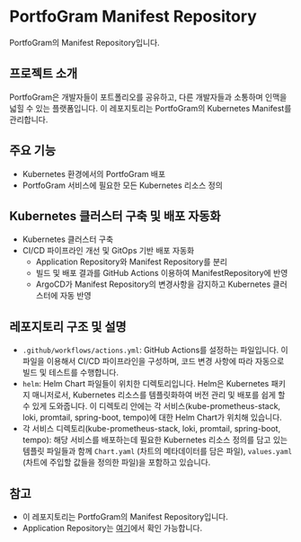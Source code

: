 # PortfoGram Manifest Repository

PortfoGram의 Manifest Repository입니다.

## 프로젝트 소개

PortfoGram은 개발자들이 포트폴리오를 공유하고, 다른 개발자들과 소통하며 인맥을 넓힐 수 있는 플랫폼입니다. 이 레포지토리는 PortfoGram의 Kubernetes Manifest를 관리합니다.

## 주요 기능

- Kubernetes 환경에서의 PortfoGram 배포
- PortfoGram 서비스에 필요한 모든 Kubernetes 리소스 정의

## Kubernetes 클러스터 구축 및 배포 자동화

- Kubernetes 클러스터 구축
- CI/CD 파이프라인 개선 및 GitOps 기반 배포 자동화
    - Application Repository와 Manifest Repository를 분리
    - 빌드 및 배포 결과를 GitHub Actions 이용하여 ManifestRepository에 반영
    - ArgoCD가 Manifest Repository의 변경사항을 감지하고 Kubernetes 클러스터에 자동 반영

## 레포지토리 구조 및 설명

- `.github/workflows/actions.yml`: GitHub Actions를 설정하는 파일입니다. 이 파일을 이용해서 CI/CD 파이프라인을 구성하며, 코드 변경 사항에 따라 자동으로 빌드 및 테스트를 수행합니다.
- `helm`: Helm Chart 파일들이 위치한 디렉토리입니다. Helm은 Kubernetes 패키지 매니저로서, Kubernetes 리소스를 템플릿화하여 버전 관리 및 배포를 쉽게 할 수 있게 도와줍니다. 이 디렉토리 안에는 각 서비스(kube-prometheus-stack, loki, promtail, spring-boot, tempo)에 대한 Helm Chart가 위치해 있습니다.
- 각 서비스 디렉토리(kube-prometheus-stack, loki, promtail, spring-boot, tempo): 해당 서비스를 배포하는데 필요한 Kubernetes 리소스 정의를 담고 있는 템플릿 파일들과 함께 `Chart.yaml` (차트의 메타데이터를 담은 파일), `values.yaml` (차트에 주입할 값들을 정의한 파일)을 포함하고 있습니다.

## 참고

- 이 레포지토리는 PortfoGram의 Manifest Repository입니다.
- Application Repository는 [여기](https://github.com/minina0407/PortfoGram-k8s.git)에서 확인 가능합니다.
